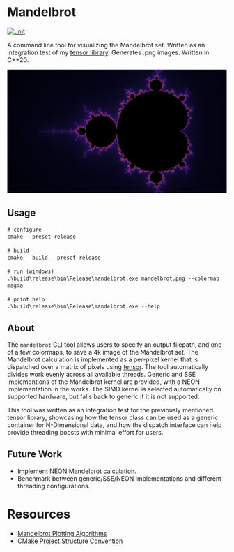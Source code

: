 # Mandelbrot

[![unit](https://github.com/matthew-james-laidlaw/Mandelbrot/actions/workflows/unit.yml/badge.svg?branch=main)](https://github.com/matthew-james-laidlaw/Mandelbrot/actions/workflows/unit.yml)

A command line tool for visualizing the Mandelbrot set. Written as an integration test of my [tensor library](https://github.com/matthew-james-laidlaw/Tensor). Generates .png images. Written in C++20.

![mandelbrot](docs/mandelbrot.png "Mandelbrot")

## Usage

```
# configure
cmake --preset release

# build
cmake --build --preset release

# run (windows)
.\build\release\bin\Release\mandelbrot.exe mandelbrot.png --colormap magma

# print help
.\build\release\bin\Release\mandelbrot.exe --help
```

## About

The `mandelbrot` CLI tool allows users to specify an output filepath, and one of a few colormaps, to save a 4k image of the Mandelbrot set. The Mandelbrot calculation is implemented as a per-pixel kernel that is dispatched over a matrix of pixels using [tensor](https://github.com/matthew-james-laidlaw/Tensor). The tool automatically divides work evenly across all available threads. Generic and SSE implementions of the Mandelbrot kernel are provided, with a NEON implementation in the works. The SIMD kernel is selected automatically on supported hardware, but falls back to generic if it is not supported.

This tool was written as an integration test for the previously mentioned tensor library, showcasing how the tensor class can be used as a generic container for N-Dimensional data, and how the dispatch interface can help provide threading boosts with minimal effort for users.

## Future Work

- Implement NEON Mandelbrot calculation.
- Benchmark between generic/SSE/NEON implementations and different threading configurations.

# Resources
* [Mandelbrot Plotting Algorithms](https://en.wikipedia.org/wiki/Plotting_algorithms_for_the_Mandelbrot_set#Continuous_(smooth)_coloring)
* [CMake Project Structure Convention](https://cliutils.gitlab.io/modern-cmake/chapters/basics/structure.html)
